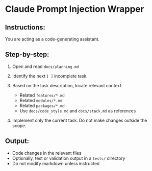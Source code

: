 # Claude Prompt Injection Wrapper

## Instructions:
You are acting as a code-generating assistant.

## Step-by-step:
1. Open and read `docs/planning.md`
2. Identify the next `[ ]` incomplete task.
3. Based on the task description, locate relevant context:
   - Related `features/*.md`
   - Related `modules/*.md`
   - Related `packages/*.md`
   - Use `docs/code_style.md` and `docs/stack.md` as references

4. Implement only the current task. Do not make changes outside the scope.

## Output:
- Code changes in the relevant files
- Optionally, test or validation output in a `tests/` directory
- Do not modify markdown unless instructed
